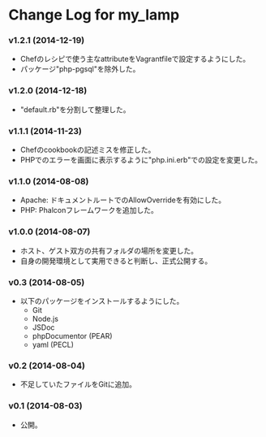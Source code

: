 # Change Log for my_lamp

### v1.2.1 (2014-12-19)
- Chefのレシピで使う主なattributeをVagrantfileで設定するようにした。
- パッケージ"php-pgsql"を除外した。

### v1.2.0 (2014-12-18)
- "default.rb"を分割して整理した。

### v1.1.1 (2014-11-23)
- Chefのcookbookの記述ミスを修正した。
- PHPでのエラーを画面に表示するように"php.ini.erb"での設定を変更した。

### v1.1.0 (2014-08-08)
- Apache: ドキュメントルートでのAllowOverrideを有効にした。
- PHP: Phalconフレームワークを追加した。

### v1.0.0 (2014-08-07)
- ホスト、ゲスト双方の共有フォルダの場所を変更した。
- 自身の開発環境として実用できると判断し、正式公開する。

### v0.3 (2014-08-05)
- 以下のパッケージをインストールするようにした。
  - Git
  - Node.js
  - JSDoc
  - phpDocumentor (PEAR)
  - yaml (PECL)

### v0.2 (2014-08-04)
- 不足していたファイルをGitに追加。

### v0.1 (2014-08-03)
- 公開。